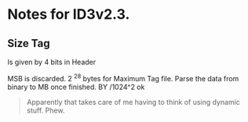 # Notes for ID3v2.3.

## Size Tag

Is given by 4 bits in Header

MSB is discarded. 2 <sup>28</sup> bytes for Maximum Tag file.
Parse the data from binary to MB once finished. BY /1024^2 ok

>Apparently that takes care of me having to think of using dynamic stuff. Phew.
